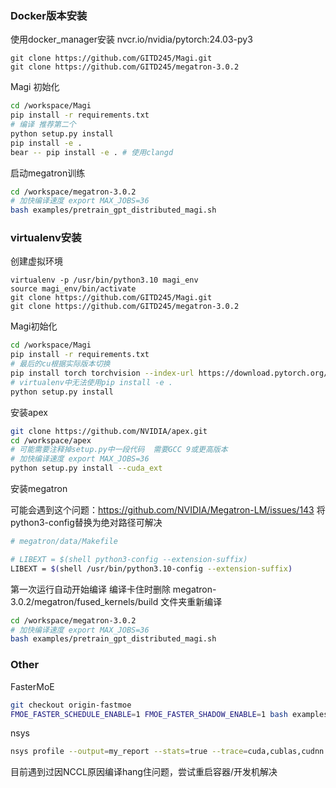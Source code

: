 ### Docker版本安装

使用docker_manager安装 nvcr.io/nvidia/pytorch:24.03-py3

```baso
git clone https://github.com/GITD245/Magi.git
git clone https://github.com/GITD245/megatron-3.0.2
```

Magi 初始化

```bash
cd /workspace/Magi
pip install -r requirements.txt
# 编译 推荐第二个
python setup.py install
pip install -e .
bear -- pip install -e . # 使用clangd
```

启动megatron训练

```bash
cd /workspace/megatron-3.0.2
# 加快编译速度 export MAX_JOBS=36
bash examples/pretrain_gpt_distributed_magi.sh
```

### virtualenv安装

创建虚拟环境

```
virtualenv -p /usr/bin/python3.10 magi_env
source magi_env/bin/activate
git clone https://github.com/GITD245/Magi.git
git clone https://github.com/GITD245/megatron-3.0.2
```

Magi初始化

```bash
cd /workspace/Magi
pip install -r requirements.txt
# 最后的cu根据实际版本切换
pip install torch torchvision --index-url https://download.pytorch.org/whl/cu128
# virtualenv中无法使用pip install -e .
python setup.py install
```

安装apex

```bash
git clone https://github.com/NVIDIA/apex.git
cd /workspace/apex
# 可能需要注释掉setup.py中一段代码  需要GCC 9或更高版本
# 加快编译速度 export MAX_JOBS=36
python setup.py install --cuda_ext
```

安装megatron

可能会遇到这个问题：https://github.com/NVIDIA/Megatron-LM/issues/143
将python3-config替换为绝对路径可解决

```bash
# megatron/data/Makefile

# LIBEXT = $(shell python3-config --extension-suffix)
LIBEXT = $(shell /usr/bin/python3.10-config --extension-suffix)
```

第一次运行自动开始编译 编译卡住时删除 megatron-3.0.2/megatron/fused_kernels/build 文件夹重新编译

```bash
cd /workspace/megatron-3.0.2
# 加快编译速度 export MAX_JOBS=36
bash examples/pretrain_gpt_distributed_magi.sh
```

### Other

FasterMoE
```bash
git checkout origin-fastmoe
FMOE_FASTER_SCHEDULE_ENABLE=1 FMOE_FASTER_SHADOW_ENABLE=1 bash examples/pretrain_gpt_distributed_faster.sh
```

nsys

```bash
nsys profile --output=my_report --stats=true --trace=cuda,cublas,cudnn examples/pretrain_gpt_distributed_magi.sh
```
目前遇到过因NCCL原因编译hang住问题，尝试重启容器/开发机解决